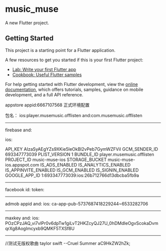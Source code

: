 # music_muse

A new Flutter project.

## Getting Started

This project is a starting point for a Flutter application.

A few resources to get you started if this is your first Flutter project:

- [Lab: Write your first Flutter app](https://docs.flutter.dev/get-started/codelab)
- [Cookbook: Useful Flutter samples](https://docs.flutter.dev/cookbook)

For help getting started with Flutter development, view the
[online documentation](https://docs.flutter.dev/), which offers tutorials,
samples, guidance on mobile development, and a full API reference.



appstore appid:6667107568
正式环境配置

包名：
ios:player.musemusic.offlisten
and:com.musemusic.offlisten

----------------------
firebase
and:

ios:
<?xml version="1.0" encoding="UTF-8"?>
<!DOCTYPE plist PUBLIC "-//Apple//DTD PLIST 1.0//EN" "http://www.apple.com/DTDs/PropertyList-1.0.dtd">
<plist version="1.0">
<dict>
	<key>API_KEY</key>
	<string>AIzaSyAEgYZs9XKie5leOkBl2vPeb7GymWZFViI</string>
	<key>GCM_SENDER_ID</key>
	<string>693347773039</string>
	<key>PLIST_VERSION</key>
	<string>1</string>
	<key>BUNDLE_ID</key>
	<string>player.musemusic.offlisten</string>
	<key>PROJECT_ID</key>
	<string>music-muse-ios</string>
	<key>STORAGE_BUCKET</key>
	<string>music-muse-ios.appspot.com</string>
	<key>IS_ADS_ENABLED</key>
	<false></false>
	<key>IS_ANALYTICS_ENABLED</key>
	<false></false>
	<key>IS_APPINVITE_ENABLED</key>
	<true></true>
	<key>IS_GCM_ENABLED</key>
	<true></true>
	<key>IS_SIGNIN_ENABLED</key>
	<true></true>
	<key>GOOGLE_APP_ID</key>
	<string>1:693347773039:ios:26b712766d13dbcba5fb9a</string>
</dict>
</plist>

----------------------
facebook
id:
token:

----------------------
admob appid
and:
ios:
ca-app-pub-5737687418229244~6533282706

----------------------
maxkey
and:
ios:
POzCPzJAQ_vi7vlPr0v6dpTw1giLvT2HKZcyQJ27U_0hDMdIeOgvScokaDvmqrXg8AogImcyxb9QMKF5TXSf8U

----------------------

//测试无版权歌曲 taylor swift --Cruel Summer
aC9HkZW2hZk;
